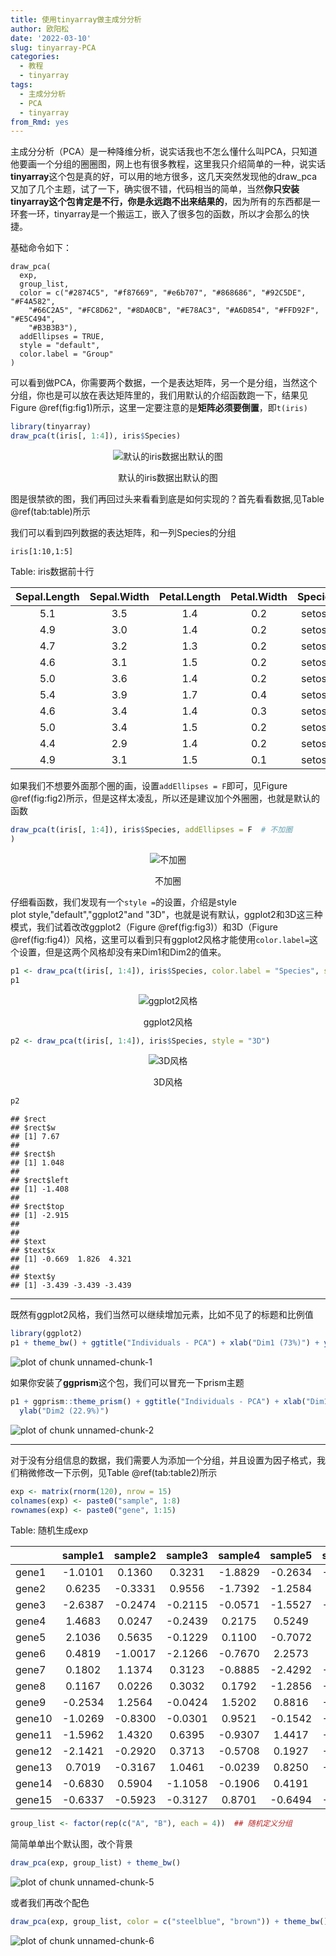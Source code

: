 ```yaml
---
title: 使用tinyarray做主成分分析
author: 欧阳松
date: '2022-03-10'
slug: tinyarray-PCA
categories:
  - 教程
  - tinyarray
tags:
  - 主成分分析
  - PCA
  - tinyarray
from_Rmd: yes
---
```


主成分分析（PCA）是一种降维分析，说实话我也不怎么懂什么叫PCA，只知道他要画一个分组的圈圈图，网上也有很多教程，这里我只介绍简单的一种，说实话**tinyarray**这个包是真的好，可以用的地方很多，这几天突然发现他的draw_pca又加了几个主题，试了一下，确实很不错，代码相当的简单，当然**你只安装tinyarray这个包肯定是不行，你是永远跑不出来结果的**，因为所有的东西都是一环套一环，tinyarray是一个搬运工，嵌入了很多包的函数，所以才会那么的快捷。

基础命令如下：

    draw_pca(
      exp,
      group_list,
      color = c("#2874C5", "#f87669", "#e6b707", "#868686", "#92C5DE", "#F4A582",
        "#66C2A5", "#FC8D62", "#8DA0CB", "#E78AC3", "#A6D854", "#FFD92F", "#E5C494",
        "#B3B3B3"),
      addEllipses = TRUE,
      style = "default",
      color.label = "Group"
    )

可以看到做PCA，你需要两个数据，一个是表达矩阵，另一个是分组，当然这个分组，你也是可以放在表达矩阵里的，我们用默认的介绍函数跑一下，结果见Figure \@ref(fig:fig1)所示，这里一定要注意的是**矩阵必须要倒置**，即`t(iris)`


```r
library(tinyarray)
draw_pca(t(iris[, 1:4]), iris$Species)
```

<div class="figure" style="text-align: center">
<img src="/figures/course/2022-03-10-tinyarray-pca/tinyarray-pca/fig1-1.png" alt="默认的iris数据出默认的图"  />
<p class="caption">默认的iris数据出默认的图</p>
</div>

图是很禁欲的图，我们再回过头来看看到底是如何实现的？首先看看数据,见Table \@ref(tab:table)所示

我们可以看到四列数据的表达矩阵，和一列Species的分组

    iris[1:10,1:5]


Table: iris数据前十行

| Sepal.Length | Sepal.Width | Petal.Length | Petal.Width | Species |
|:------------:|:-----------:|:------------:|:-----------:|:-------:|
|     5.1      |     3.5     |     1.4      |     0.2     | setosa  |
|     4.9      |     3.0     |     1.4      |     0.2     | setosa  |
|     4.7      |     3.2     |     1.3      |     0.2     | setosa  |
|     4.6      |     3.1     |     1.5      |     0.2     | setosa  |
|     5.0      |     3.6     |     1.4      |     0.2     | setosa  |
|     5.4      |     3.9     |     1.7      |     0.4     | setosa  |
|     4.6      |     3.4     |     1.4      |     0.3     | setosa  |
|     5.0      |     3.4     |     1.5      |     0.2     | setosa  |
|     4.4      |     2.9     |     1.4      |     0.2     | setosa  |
|     4.9      |     3.1     |     1.5      |     0.1     | setosa  |

如果我们不想要外面那个圈的画，设置`addEllipses = F`即可，见Figure \@ref(fig:fig2)所示，但是这样太凌乱，所以还是建议加个外圈圈，也就是默认的函数


```r
draw_pca(t(iris[, 1:4]), iris$Species, addEllipses = F  # 不加圈
)
```

<div class="figure" style="text-align: center">
<img src="/figures/course/2022-03-10-tinyarray-pca/tinyarray-pca/fig2-1.png" alt="不加圈"  />
<p class="caption">不加圈</p>
</div>

仔细看函数，我们发现有一个`style =`的设置，介绍是style	
plot style,"default","ggplot2"and "3D"，也就是说有默认，ggplot2和3D这三种模式，我们试着改改ggplot2（Figure \@ref(fig:fig3)）和3D（Figure \@ref(fig:fig4)）风格，这里可以看到只有ggplot2风格才能使用`color.label=`这个设置，但是这两个风格却没有来Dim1和Dim2的值来。


```r
p1 <- draw_pca(t(iris[, 1:4]), iris$Species, color.label = "Species", style = "ggplot2")
p1
```

<div class="figure" style="text-align: center">
<img src="/figures/course/2022-03-10-tinyarray-pca/tinyarray-pca/fig3-1.png" alt="ggplot2风格"  />
<p class="caption">ggplot2风格</p>
</div>


```r
p2 <- draw_pca(t(iris[, 1:4]), iris$Species, style = "3D")
```

<div class="figure" style="text-align: center">
<img src="/figures/course/2022-03-10-tinyarray-pca/tinyarray-pca/fig4-1.png" alt="3D风格"  />
<p class="caption">3D风格</p>
</div>

```r
p2
```

```
## $rect
## $rect$w
## [1] 7.67
## 
## $rect$h
## [1] 1.048
## 
## $rect$left
## [1] -1.408
## 
## $rect$top
## [1] -2.915
## 
## 
## $text
## $text$x
## [1] -0.669  1.826  4.321
## 
## $text$y
## [1] -3.439 -3.439 -3.439
```

---

既然有ggplot2风格，我们当然可以继续增加元素，比如不见了的标题和比例值


```r
library(ggplot2)
p1 + theme_bw() + ggtitle("Individuals - PCA") + xlab("Dim1 (73%)") + ylab("Dim2 (22.9%)")
```

![plot of chunk unnamed-chunk-1](/figures/course/2022-03-10-tinyarray-pca/tinyarray-pca/unnamed-chunk-1-1.png)

如果你安装了**ggprism**这个包，我们可以冒充一下prism主题


```r
p1 + ggprism::theme_prism() + ggtitle("Individuals - PCA") + xlab("Dim1 (73%)") +
  ylab("Dim2 (22.9%)")
```

![plot of chunk unnamed-chunk-2](/figures/course/2022-03-10-tinyarray-pca/tinyarray-pca/unnamed-chunk-2-1.png)

---

对于没有分组信息的数据，我们需要人为添加一个分组，并且设置为因子格式，我们稍微修改一下示例，见Table \@ref(tab:table2)所示


```r
exp <- matrix(rnorm(120), nrow = 15)
colnames(exp) <- paste0("sample", 1:8)
rownames(exp) <- paste0("gene", 1:15)
```


Table: 随机生成exp

|       | sample1 | sample2 | sample3 | sample4 | sample5 | sample6 | sample7 | sample8 |
|:------|:-------:|:-------:|:-------:|:-------:|:-------:|:-------:|:-------:|:-------:|
|gene1  | -1.0101 | 0.1360  | 0.3231  | -1.8829 | -0.2634 | -1.0921 | 0.9418  | 0.3909  |
|gene2  | 0.6235  | -0.3331 | 0.9556  | -1.7392 | -1.2584 | 0.9534  | -0.1679 | -1.2846 |
|gene3  | -2.6387 | -0.2474 | -0.2115 | -0.0571 | -1.5527 | -1.9686 | -0.1642 | 0.9660  |
|gene4  | 1.4683  | 0.0247  | -0.2439 | 0.2175  | 0.5249  | 1.5417  | 0.3813  | -1.0547 |
|gene5  | 2.1036  | 0.5635  | -0.1229 | 0.1100  | -0.7072 | 1.2593  | 0.5820  | -0.9344 |
|gene6  | 0.4819  | -1.0017 | -2.1266 | -0.7670 | 2.2573  | 1.0973  | -0.9580 | -1.8656 |
|gene7  | 0.1802  | 1.1374  | 0.3123  | -0.8885 | -2.4292 | -0.9596 | -1.6023 | 0.6566  |
|gene8  | 0.1167  | 0.0226  | 0.3032  | 0.1792  | -1.2856 | -2.3993 | 0.6460  | 2.2072  |
|gene9  | -0.2534 | 1.2564  | -0.0424 | 1.5202  | 0.8816  | -0.1992 | 0.2774  | 0.1756  |
|gene10 | -1.0269 | -0.8300 | -0.0301 | 0.9521  | -0.1542 | -0.2779 | -0.6367 | -0.8123 |
|gene11 | -1.5962 | 1.4320  | 0.6395  | -0.9307 | 1.4417  | -0.2535 | -1.8476 | 0.8073  |
|gene12 | -2.1421 | -0.2920 | 0.3713  | -0.5708 | 0.1927  | -0.3286 | -0.5075 | 0.0902  |
|gene13 | 0.7019  | -0.3167 | 1.0461  | -0.0239 | 0.8250  | -1.2163 | 0.3425  | -2.2276 |
|gene14 | -0.6830 | 0.5904  | -1.1058 | -0.1906 | 0.4191  | 0.0000  | 0.5167  | 1.3981  |
|gene15 | -0.6337 | -0.5923 | -0.3127 | 0.8701  | -0.6494 | -0.0545 | -0.0720 | 0.7839  |


```r
group_list <- factor(rep(c("A", "B"), each = 4))  ## 随机定义分组
```

简简单单出个默认图，改个背景


```r
draw_pca(exp, group_list) + theme_bw()
```

![plot of chunk unnamed-chunk-5](/figures/course/2022-03-10-tinyarray-pca/tinyarray-pca/unnamed-chunk-5-1.png)

或者我们再改个配色


```r
draw_pca(exp, group_list, color = c("steelblue", "brown")) + theme_bw()
```

![plot of chunk unnamed-chunk-6](/figures/course/2022-03-10-tinyarray-pca/tinyarray-pca/unnamed-chunk-6-1.png)
